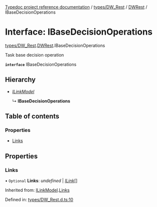 [Typedoc project reference documentation](../README.md) / [types/DW_Rest](../modules/types_dw_rest.md) / [DWRest](../modules/types_dw_rest.dwrest.md) / IBaseDecisionOperations

# Interface: IBaseDecisionOperations

[types/DW_Rest](../modules/types_dw_rest.md).[DWRest](../modules/types_dw_rest.dwrest.md).IBaseDecisionOperations

Task base decision operation

**`interface`** IBaseDecisionOperations

## Hierarchy

* [*ILinkModel*](types_dw_rest.dwrest.ilinkmodel.md)

  ↳ **IBaseDecisionOperations**

## Table of contents

### Properties

- [Links](types_dw_rest.dwrest.ibasedecisionoperations.md#links)

## Properties

### Links

• `Optional` **Links**: *undefined* \| [*ILink*](types_dw_rest.dwrest.ilink.md)[]

Inherited from: [ILinkModel](types_dw_rest.dwrest.ilinkmodel.md).[Links](types_dw_rest.dwrest.ilinkmodel.md#links)

Defined in: [types/DW_Rest.d.ts:10](https://github.com/DocuWare/REST-Sample-TS/blob/6f07cff/src/types/DW_Rest.d.ts#L10)
